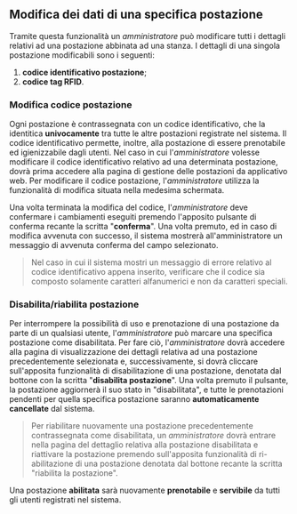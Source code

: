 ## Modifica dei dati di una specifica postazione
Tramite questa funzionalità un *amministratore* può modificare tutti i dettagli relativi ad una postazione abbinata ad una stanza. I dettagli di una singola postazione modificabili sono i seguenti:
1. **codice identificativo postazione**;
2. **codice tag RFID**.
### Modifica codice postazione
Ogni postazione è contrassegnata con un codice identificativo, che la identitica **univocamente** tra tutte le altre postazioni registrate nel sistema. Il codice identificativo permette, inoltre, alla postazione di essere prenotabile ed igienizzabile dagli utenti.
Nel caso in cui l'*amministratore* volesse modificare il codice identificativo relativo ad una determinata postazione, dovrà prima accedere alla pagina di gestione delle postazioni da applicativo web.
Per modificare il codice postazione, l'*amministratore* utilizza la funzionalità di modifica situata nella medesima schermata.


Una volta terminata la modifica del codice, l'*amministratore* deve confermare i cambiamenti eseguiti premendo l'apposito pulsante di conferma recante la scritta "**conferma**". Una volta premuto, ed in caso di modifica avvenuta con successo, il sistema mostrerà all'amministratore un messaggio di avvenuta conferma del campo selezionato.
>Nel caso in cui il sistema mostri un messaggio di errore relativo al codice identificativo appena inserito, verificare che il codice sia composto solamente caratteri alfanumerici e non da caratteri speciali.
### Disabilita/riabilita postazione
Per interrompere la possibilità di uso e prenotazione di una postazione da parte di un qualsiasi utente, l'*amministratore* può marcare una specifica postazione come disabilitata.
Per fare ciò, l'*amministratore* dovrà accedere alla pagina di visualizzazione dei dettagli relativa ad una postazione precedentemente selezionata e, successivamente, si dovrà cliccare sull'apposita funzionalità di disabilitazione di una postazione, denotata dal bottone con la scritta "**disabilita postazione**".
Una volta premuto il pulsante, la postazione aggiornerà il suo stato in "disabilitata", e tutte le prenotazioni pendenti per quella specifica postazione saranno **automaticamente cancellate** dal sistema.

>Per riabilitare nuovamente una postazione precedentemente contrassegnata come disabilitata, un *amministratore* dovrà entrare nella pagina del dettaglio relativa alla postazione disabilitata e riattivare la postazione premendo sull'apposita funzionalità di ri-abilitazione di una postazione denotata dal bottone recante la scritta "riabilita la postazione".

Una postazione **abilitata** sarà nuovamente **prenotabile** e **servibile** da tutti gli utenti registrati nel sistema.